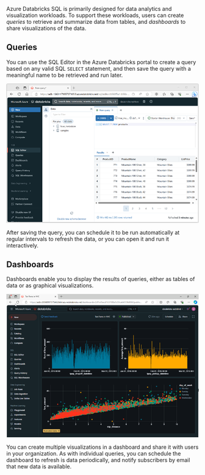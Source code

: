 Azure Databricks SQL is primarily designed for data analytics and visualization workloads. To support these workloads, users can create *queries* to retrieve and summarize data from tables, and *dashboards* to share visualizations of the data.

## Queries

You can use the SQL Editor in the Azure Databricks portal to create a query based on any valid SQL `SELECT` statement, and then save the query with a meaningful name to be retrieved and run later.

![Screenshot of the SQL editor in the Azure Databricks portal.](../media/databricks-sql-editor.png)

After saving the query, you can schedule it to be run automatically at regular intervals to refresh the data, or you can open it and run it interactively.

## Dashboards

Dashboards enable you to display the results of queries, either as tables of data or as graphical visualizations.

![Screenshot of a dashboard in the Azure Databricks portal.](../media/databricks-lakeview-dashboard.png)

You can create multiple visualizations in a dashboard and share it with users in your organization. As with individual queries, you can schedule the dashboard to refresh is data periodically, and notify subscribers by email that new data is available.

